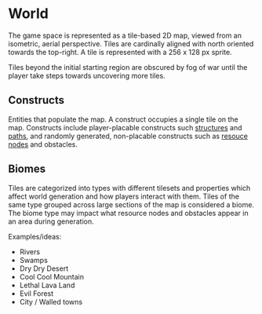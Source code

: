 # World
The game space is represented as a tile-based 2D map, viewed from an isometric, aerial perspective. Tiles are cardinally aligned with north oriented towards the top-right. A tile is represented with a 256 x 128 px sprite.

Tiles beyond the initial starting region are obscured by fog of war until the player take steps towards uncovering more tiles. 

## Constructs
Entities that populate the map. A construct occupies a single tile on the map. Constructs include player-placable constructs such [structures](./structures.md) and [paths](./logistics.md#path-segment), and randomly generated, non-placable constructs such as [resouce nodes](./resources.md#resource-node) and obstacles.

## Biomes
Tiles are categorized into types with different tilesets and properties which affect world generation and how players interact with them. Tiles of the same type grouped across large sections of the map is considered a biome. The biome type may impact what resource nodes and obstacles appear in an area during generation.

Examples/ideas:
* Rivers
* Swamps
* Dry Dry Desert
* Cool Cool Mountain
* Lethal Lava Land
* Evil Forest
* City / Walled towns


